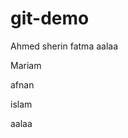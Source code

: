 # git-demo

Ahmed
sherin 
fatma                              aalaa

Mariam

afnan

islam
























aalaa